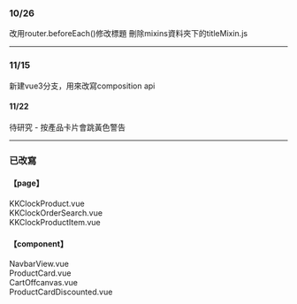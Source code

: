 ### 10/26
改用router.beforeEach()修改標題
刪除mixins資料夾下的titleMixin.js

****
### 11/15
新建vue3分支，用來改寫composition api

#### 11/22
待研究 - 按產品卡片會跳黃色警告

***
### 已改寫
#### 【page】
KKClockProduct.vue <br>
KKClockOrderSearch.vue <br>
KKClockProductItem.vue <br>

#### 【component】
NavbarView.vue <br>
ProductCard.vue <br>
CartOffcanvas.vue <br>
ProductCardDiscounted.vue <br>